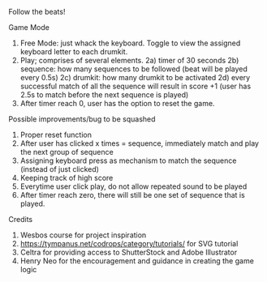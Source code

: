 Follow the beats!

Game Mode
1. Free Mode: just whack the keyboard. Toggle to view the assigned keyboard letter to each drumkit.
2. Play; comprises of several elements.
2a) timer of 30 seconds
2b) sequence: how many sequences to be followed (beat will be played every 0.5s)
2c) drumkit: how many drumkit to be activated
2d) every successful match of all the sequence will result in score +1 (user has 2.5s to match before the next sequence is played)
3. After timer reach 0, user has the option to reset the game.

Possible improvements/bug to be squashed
1. Proper reset function
2. After user has clicked x times = sequence, immediately match and play the next group of sequence
3. Assigning keyboard press as mechanism to match the sequence (instead of just clicked)
4. Keeping track of high score
5. Everytime user click play, do not allow repeated sound to be played
6. After timer reach zero, there will still be one set of sequence that is played.

Credits
1. Wesbos course for project inspiration
2. https://tympanus.net/codrops/category/tutorials/ for SVG tutorial
3. Celtra for providing access to ShutterStock and Adobe Illustrator
4. Henry Neo for the encouragement and guidance in creating the game logic
